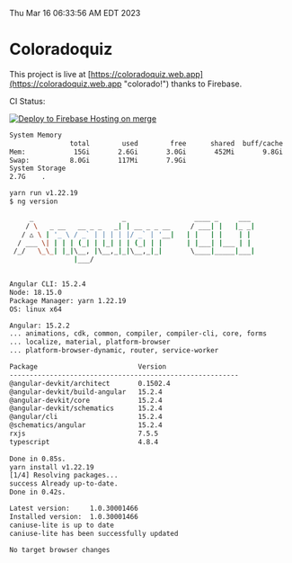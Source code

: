 Thu Mar 16 06:33:56 AM EDT 2023

# Coloradoquiz


This project is live at [https://coloradoquiz.web.app](https://coloradoquiz.web.app "colorado!") thanks to Firebase.

CI Status: 

[![Deploy to Firebase Hosting on merge](https://github.com/teamkushal/coloradoquiz/actions/workflows/firebase-hosting-merge.yml/badge.svg)](https://github.com/teamkushal/coloradoquiz/actions/workflows/firebase-hosting-merge.yml)

```bash
System Memory
               total        used        free      shared  buff/cache   available
Mem:            15Gi       2.6Gi       3.0Gi       452Mi       9.8Gi        11Gi
Swap:          8.0Gi       117Mi       7.9Gi
System Storage
2.7G	.
```
```bash
yarn run v1.22.19
$ ng version

     _                      _                 ____ _     ___
    / \   _ __   __ _ _   _| | __ _ _ __     / ___| |   |_ _|
   / △ \ | '_ \ / _` | | | | |/ _` | '__|   | |   | |    | |
  / ___ \| | | | (_| | |_| | | (_| | |      | |___| |___ | |
 /_/   \_\_| |_|\__, |\__,_|_|\__,_|_|       \____|_____|___|
                |___/
    

Angular CLI: 15.2.4
Node: 18.15.0
Package Manager: yarn 1.22.19
OS: linux x64

Angular: 15.2.2
... animations, cdk, common, compiler, compiler-cli, core, forms
... localize, material, platform-browser
... platform-browser-dynamic, router, service-worker

Package                         Version
---------------------------------------------------------
@angular-devkit/architect       0.1502.4
@angular-devkit/build-angular   15.2.4
@angular-devkit/core            15.2.4
@angular-devkit/schematics      15.2.4
@angular/cli                    15.2.4
@schematics/angular             15.2.4
rxjs                            7.5.5
typescript                      4.8.4
    
Done in 0.85s.
yarn install v1.22.19
[1/4] Resolving packages...
success Already up-to-date.
Done in 0.42s.
```
```bash
Latest version:     1.0.30001466
Installed version:  1.0.30001466
caniuse-lite is up to date
caniuse-lite has been successfully updated

No target browser changes
```
```bash
